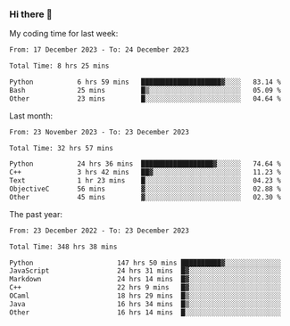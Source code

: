 ### Hi there 👋

My coding time for last week:

<!--START_SECTION:week-->

```txt
From: 17 December 2023 - To: 24 December 2023

Total Time: 8 hrs 25 mins

Python           6 hrs 59 mins   ████████████████████▓░░░░   83.14 %
Bash             25 mins         █▒░░░░░░░░░░░░░░░░░░░░░░░   05.09 %
Other            23 mins         █░░░░░░░░░░░░░░░░░░░░░░░░   04.64 %
```

<!--END_SECTION:week-->

Last month:

<!--START_SECTION:month-->

```txt
From: 23 November 2023 - To: 23 December 2023

Total Time: 32 hrs 57 mins

Python           24 hrs 36 mins  ██████████████████▓░░░░░░   74.64 %
C++              3 hrs 42 mins   ██▓░░░░░░░░░░░░░░░░░░░░░░   11.23 %
Text             1 hr 23 mins    █░░░░░░░░░░░░░░░░░░░░░░░░   04.23 %
ObjectiveC       56 mins         ▓░░░░░░░░░░░░░░░░░░░░░░░░   02.88 %
Other            45 mins         ▓░░░░░░░░░░░░░░░░░░░░░░░░   02.30 %
```

<!--END_SECTION:month-->

The past year:

<!--START_SECTION:year-->

```txt
From: 23 December 2022 - To: 23 December 2023

Total Time: 348 hrs 38 mins

Python                     147 hrs 50 mins ██████████▓░░░░░░░░░░░░░░   42.40 %
JavaScript                 24 hrs 31 mins  █▓░░░░░░░░░░░░░░░░░░░░░░░   07.03 %
Markdown                   24 hrs 14 mins  █▓░░░░░░░░░░░░░░░░░░░░░░░   06.95 %
C++                        22 hrs 9 mins   █▓░░░░░░░░░░░░░░░░░░░░░░░   06.35 %
OCaml                      18 hrs 29 mins  █▒░░░░░░░░░░░░░░░░░░░░░░░   05.30 %
Java                       16 hrs 34 mins  █▒░░░░░░░░░░░░░░░░░░░░░░░   04.75 %
Other                      16 hrs 14 mins  █░░░░░░░░░░░░░░░░░░░░░░░░   04.66 %
```

<!--END_SECTION:year-->
